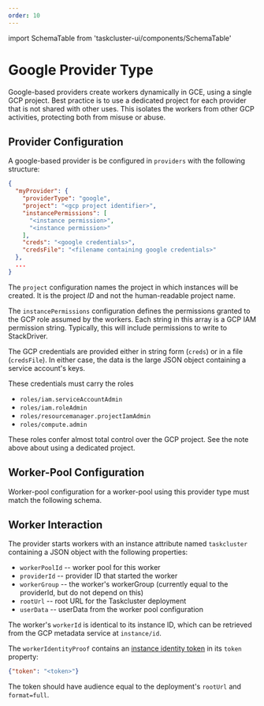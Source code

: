 ```yaml
---
order: 10
---
```

import SchemaTable from 'taskcluster-ui/components/SchemaTable'

# Google Provider Type

Google-based providers create workers dynamically in GCE, using a single GCP project.
Best practice is to use a dedicated project for each provider that is not shared with other uses.
This isolates the workers from other GCP activities, protecting both from misuse or abuse.

## Provider Configuration

A google-based provider is be configured in `providers` with the following structure:

```json
{
  "myProvider": {
    "providerType": "google",
    "project": "<gcp project identifier>",
    "instancePermissions": [
      "<instance permission>",
      "<instance permission>"
    ],
    "creds": "<google credentials>",
    "credsFile": "<filename containing google credentials>"
  },
  ...
}
```

The `project` configuration names the project in which instances will be created.
It is the project *ID* and not the human-readable project name.

The `instancePermissions` configuration defines the permissions granted to the GCP role assumed by the workers.
Each string in this array is a GCP IAM permission string.
Typically, this will include permissions to write to StackDriver.

The GCP credentials are provided either in string form (`creds`) or in a file (`credsFile`).
In either case, the data is the large JSON object containing a service account's keys.

These credentials must carry the roles

* `roles/iam.serviceAccountAdmin`
* `roles/iam.roleAdmin`
* `roles/resourcemanager.projectIamAdmin`
* `roles/compute.admin`

These roles confer almost total control over the GCP project.
See the note above about using a dedicated project.

## Worker-Pool Configuration

Worker-pool configuration for a worker-pool using this provider type must match the following schema.

<SchemaTable schema="/schemas/worker-manager/v1/config-google.json" />

## Worker Interaction

The provider starts workers with an instance attribute named `taskcluster` containing a JSON object with the following properties:

* `workerPoolId` -- worker pool for this worker
* `providerId` -- provider ID that started the worker
* `workerGroup` -- the worker's workerGroup (currently equal to the providerId, but do not depend on this)
* `rootUrl` -- root URL for the Taskcluster deployment
* `userData` -- userData from the worker pool configuration

The worker's `workerId` is identical to its instance ID, which can be retrieved from the GCP metadata service at `instance/id`.

The `workerIdentityProof` contains an [instance identity token](https://cloud.google.com/compute/docs/instances/verifying-instance-identity) in its `token` property:

```json
{"token": "<token>"}
```

The token should have audience equal to the deployment's `rootUrl` and `format=full`.
